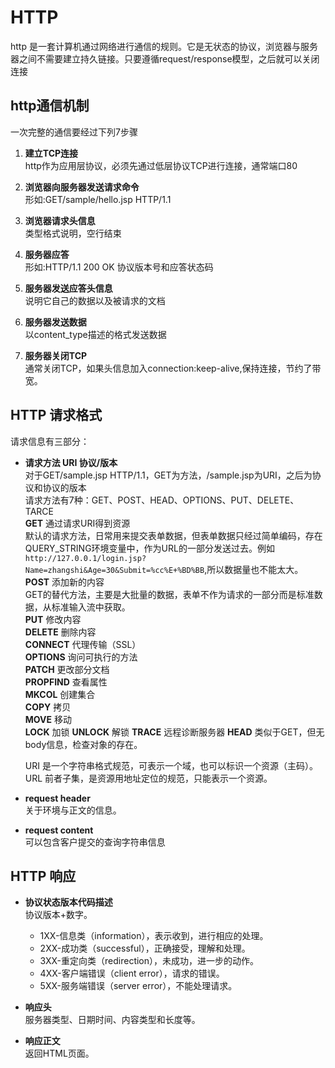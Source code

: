 # HTTP

http 是一套计算机通过网络进行通信的规则。它是无状态的协议，浏览器与服务器之间不需要建立持久链接。只要遵循request/response模型，之后就可以关闭连接

## http通信机制

一次完整的通信要经过下列7步骤

1. **建立TCP连接**  
http作为应用层协议，必须先通过低层协议TCP进行连接，通常端口80

2. **浏览器向服务器发送请求命令**  
形如:GET/sample/hello.jsp HTTP/1.1

3. **浏览器请求头信息**  
类型格式说明，空行结束

4. **服务器应答**  
形如:HTTP/1.1 200 OK
协议版本号和应答状态码

5. **服务器发送应答头信息**  
说明它自己的数据以及被请求的文档

6. **服务器发送数据**  
以content_type描述的格式发送数据

7. **服务器关闭TCP**  
通常关闭TCP，如果头信息加入connection:keep-alive,保持连接，节约了带宽。

## HTTP 请求格式

请求信息有三部分：

- **请求方法 URI 协议/版本**  
    对于GET/sample.jsp HTTP/1.1，GET为方法，/sample.jsp为URI，之后为协议和协议的版本  
    请求方法有7种：GET、POST、HEAD、OPTIONS、PUT、DELETE、TARCE  
    **GET** 通过请求URI得到资源  
    默认的请求方法，日常用来提交表单数据，但表单数据只经过简单编码，存在QUERY_STRING环境变量中，作为URL的一部分发送过去。例如`http://127.0.0.1/login.jsp?Name=zhangshi&Age=30&Submit=%cc%E+%BD%BB`,所以数据量也不能太大。  
    **POST** 添加新的内容  
    GET的替代方法，主要是大批量的数据，表单不作为请求的一部分而是标准数据，从标准输入流中获取。  
    **PUT** 修改内容  
    **DELETE** 删除内容  
    **CONNECT** 代理传输（SSL）  
    **OPTIONS** 询问可执行的方法  
    **PATCH** 更改部分文档  
    **PROPFIND** 查看属性  
    **MKCOL** 创建集合  
    **COPY** 拷贝  
    **MOVE** 移动  
    **LOCK**  加锁
    **UNLOCK**  解锁
    **TRACE**  远程诊断服务器
    **HEAD** 类似于GET，但无body信息，检查对象的存在。  

    URI 是一个字符串格式规范，可表示一个域，也可以标识一个资源（主码）。  
    URL 前者子集，是资源用地址定位的规范，只能表示一个资源。  

- **request header**  
    关于环境与正文的信息。

- **request content**  
    可以包含客户提交的查询字符串信息

## HTTP 响应

- **协议状态版本代码描述**  
    协议版本+数字。
    - 1XX-信息类（information），表示收到，进行相应的处理。  
    - 2XX-成功类（successful），正确接受，理解和处理。  
    - 3XX-重定向类（redirection），未成功，进一步的动作。
    - 4XX-客户端错误（client error），请求的错误。
    - 5XX-服务端错误（server error），不能处理请求。

- **响应头**  
    服务器类型、日期时间、内容类型和长度等。

- **响应正文**  
    返回HTML页面。